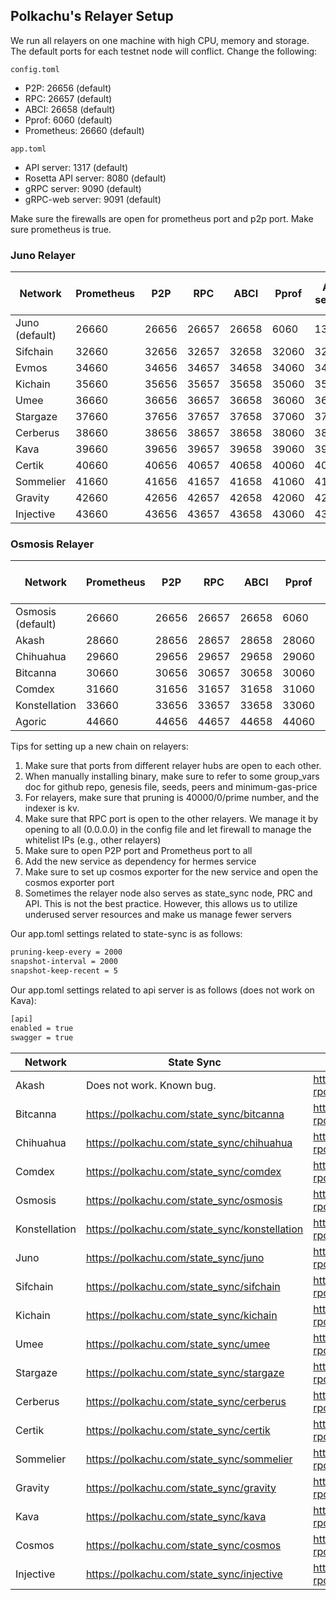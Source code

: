 ## Polkachu's Relayer Setup

We run all relayers on one machine with high CPU, memory and storage. The default ports for each testnet node will conflict. Change the following:

`config.toml`

- P2P: 26656 (default)
- RPC: 26657 (default)
- ABCI: 26658 (default)
- Pprof: 6060 (default)
- Prometheus: 26660 (default)

`app.toml`

- API server: 1317 (default)
- Rosetta API server: 8080 (default)
- gRPC server: 9090 (default)
- gRPC-web server: 9091 (default)

Make sure the firewalls are open for prometheus port and p2p port. Make sure prometheus is true.

### Juno Relayer

| Network        | Prometheus | P2P   | RPC   | ABCI  | Pprof | API server | Rosetta API | gRPC server | gRPC-web server | Cosmos Exporter |
| -------------- | ---------- | ----- | ----- | ----- | ----- | ---------- | ----------- | ----------- | --------------- | --------------- |
| Juno (default) | 26660      | 26656 | 26657 | 26658 | 6060  | 1317       | 8080        | 9090        | 9091            | 9300            |
| Sifchain       | 32660      | 32656 | 32657 | 32658 | 32060 | 32317      | 32080       | 32090       | 32091           | 32300           |
| Evmos          | 34660      | 34656 | 34657 | 34658 | 34060 | 34317      | 34080       | 34090       | 34091           | 34300           |
| Kichain        | 35660      | 35656 | 35657 | 35658 | 35060 | 35317      | 35080       | 35090       | 35091           | 35300           |
| Umee           | 36660      | 36656 | 36657 | 36658 | 36060 | 36317      | 36080       | 36090       | 36091           | 36300           |
| Stargaze       | 37660      | 37656 | 37657 | 37658 | 37060 | 37317      | 37080       | 37090       | 37091           | 37300           |
| Cerberus       | 38660      | 38656 | 38657 | 38658 | 38060 | 38317      | 38080       | 38090       | 38091           | 38300           |
| Kava           | 39660      | 39656 | 39657 | 39658 | 39060 | 39317      | 39080       | 39090       | 39091           | 39300           |
| Certik         | 40660      | 40656 | 40657 | 40658 | 40060 | 40317      | 40080       | 40090       | 40091           | 40300           |
| Sommelier      | 41660      | 41656 | 41657 | 41658 | 41060 | 41317      | 41080       | 41090       | 41091           | 41300           |
| Gravity        | 42660      | 42656 | 42657 | 42658 | 42060 | 42317      | 42080       | 42090       | 42091           | 42300           |
| Injective      | 43660      | 43656 | 43657 | 43658 | 43060 | 43317      | 43080       | 43090       | 43091           | 43300           |

### Osmosis Relayer

| Network           | Prometheus | P2P   | RPC   | ABCI  | Pprof | API server | Rosetta API | gRPC server | gRPC-web server | Cosmos Exporter |
| ----------------- | ---------- | ----- | ----- | ----- | ----- | ---------- | ----------- | ----------- | --------------- | --------------- |
| Osmosis (default) | 26660      | 26656 | 26657 | 26658 | 6060  | 1317       | 8080        | 9090        | 9091            | 9300            |
| Akash             | 28660      | 28656 | 28657 | 28658 | 28060 | 28317      | 28080       | 28090       | 28091           | 28300           |
| Chihuahua         | 29660      | 29656 | 29657 | 29658 | 29060 | 29317      | 29080       | 29090       | 29091           | 29300           |
| Bitcanna          | 30660      | 30656 | 30657 | 30658 | 30060 | 30317      | 30080       | 30090       | 30091           | 30300           |
| Comdex            | 31660      | 31656 | 31657 | 31658 | 31060 | 31317      | 31080       | 31090       | 31091           | 31300           |
| Konstellation     | 33660      | 33656 | 33657 | 33658 | 33060 | 33317      | 33080       | 33090       | 33091           | 33300           |
| Agoric            | 44660      | 44656 | 44657 | 44658 | 44060 | 44317      | 44080       | 44090       | 44091           | 44300           |

Tips for setting up a new chain on relayers:

1. Make sure that ports from different relayer hubs are open to each other.
1. When manually installing binary, make sure to refer to some group_vars doc for github repo, genesis file, seeds, peers and minimum-gas-price
1. For relayers, make sure that pruning is 40000/0/prime number, and the indexer is kv.
1. Make sure that RPC port is open to the other relayers. We manage it by opening to all (0.0.0.0) in the config file and let firewall to manage the whitelist IPs (e.g., other relayers)
1. Make sure to open P2P port and Prometheus port to all
1. Add the new service as dependency for hermes service
1. Make sure to set up cosmos exporter for the new service and open the cosmos exporter port
1. Sometimes the relayer node also serves as state_sync node, PRC and API. This is not the best practice. However, this allows us to utilize underused server resources and make us manage fewer servers

Our app.toml settings related to state-sync is as follows:

```bash
pruning-keep-every = 2000
snapshot-interval = 2000
snapshot-keep-recent = 5
```

Our app.toml settings related to api server is as follows (does not work on Kava):

```bash
[api]
enabled = true
swagger = true
```

| Network       | State Sync                                    | RPC                                    | API                                    |
| ------------- | --------------------------------------------- | -------------------------------------- | -------------------------------------- |
| Akash         | Does not work. Known bug.                     | https://akash-rpc.polkachu.com         | https://akash-api.polkachu.com         |
| Bitcanna      | https://polkachu.com/state_sync/bitcanna      | https://bitcanna-rpc.polkachu.com      | https://bitcanna-api.polkachu.com      |
| Chihuahua     | https://polkachu.com/state_sync/chihuahua     | https://chihuahua-rpc.polkachu.com     | https://chihuahua-api.polkachu.com     |
| Comdex        | https://polkachu.com/state_sync/comdex        | https://comdex-rpc.polkachu.com        | https://comdex-api.polkachu.com        |
| Osmosis       | https://polkachu.com/state_sync/osmosis       | https://osmosis-rpc.polkachu.com       | https://osmosis-api.polkachu.com       |
| Konstellation | https://polkachu.com/state_sync/konstellation | https://konstellation-rpc.polkachu.com | https://konstellation-api.polkachu.com |
| Juno          | https://polkachu.com/state_sync/juno          | https://juno-rpc.polkachu.com          | https://juno-api.polkachu.com          |
| Sifchain      | https://polkachu.com/state_sync/sifchain      | https://sifchain-rpc.polkachu.com      | https://sifchain-api.polkachu.com      |
| Kichain       | https://polkachu.com/state_sync/kichain       | https://kichain-rpc.polkachu.com       | https://kichain-api.polkachu.com       |
| Umee          | https://polkachu.com/state_sync/umee          | https://umee-rpc.polkachu.com          | https://umee-api.polkachu.com          |
| Stargaze      | https://polkachu.com/state_sync/stargaze      | https://stargaze-rpc.polkachu.com      | https://stargaze-api.polkachu.com      |
| Cerberus      | https://polkachu.com/state_sync/cerberus      | https://cerberus-rpc.polkachu.com      | https://cerberus-api.polkachu.com      |
| Certik        | https://polkachu.com/state_sync/certik        | https://certik-rpc.polkachu.com        | https://certik-api.polkachu.com        |
| Sommelier     | https://polkachu.com/state_sync/sommelier     | https://sommelier-rpc.polkachu.com     | https://sommelier-api.polkachu.com     |
| Gravity       | https://polkachu.com/state_sync/gravity       | https://gravity-rpc.polkachu.com       | https://gravity-api.polkachu.com       |
| Kava          | https://polkachu.com/state_sync/kava          | https://kava-rpc.polkachu.com          | Not working                            |
| Cosmos        | https://polkachu.com/state_sync/cosmos        | https://cosmos-rpc.polkachu.com        | Not working                            |
| Injective     | https://polkachu.com/state_sync/injective     | https://injective-rpc.polkachu.com     | Not working                            |
